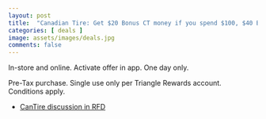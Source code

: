 ```yaml
---
layout: post
title:  "Canadian Tire: Get $20 Bonus CT money if you spend $100, $40 Bonus CT money if you spend $200, or $60 bonus CT money if you spend $400 on Thurs Mar 21st 2024 only"
categories: [ deals ]
image: assets/images/deals.jpg
comments: false
---
```


In-store and online.  Activate offer in app. One day only.

Pre-Tax purchase. Single use only per Triangle Rewards account. Conditions apply.

- [CanTire discussion in RFD](https://forums.redflagdeals.com/canadian-tire-early-spring-super-sale-mar-21-spend-100-get-20-bonus-ct-money-more-2682150/)

